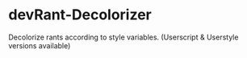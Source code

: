 # devRant-Decolorizer
Decolorize rants according to style variables. (Userscript &amp; Userstyle versions available)
